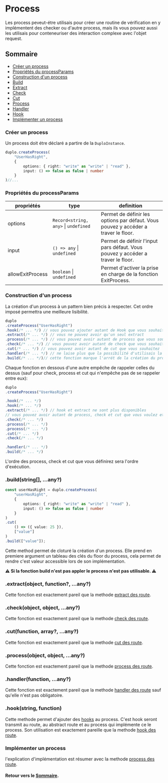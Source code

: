 # Process
Les process peveut-étre utilisais pour créer une routine de vérification en y implémentent des checker ou d'autre process, mais ils vous pouvez aussi les utilisais pour conteneuriser des interaction complexe avec l'objet request.

## Sommaire
- [Créer un process](#créer-un-process)
- [Propriétés du processParams](#propriétés-du-processparams)
- [Construction d'un process](#construction-dun-process)
- [Build](#buildstring-any)
- [Extract](#extractobject-function-any)
- [Check](#checkobject-object-any)
- [Cut](#cutfunction-array-any)
- [Process](#processobject-object-any)
- [Handler](#handlerfunction-any)
- [Hook](#hookstring-function)
- [Implémenter un process](#implémenter-un-process)


### Créer un process
Un process doit étre déclaré a partire de la `DuploInstance`.

```ts
duplo.createProcess(
    "UserHasRight", 
    {
        options: { right: "write" as "write" | "read" }, 
        input: () => false as false | number
    }
)//...
```

### Propriétés du processParams
propriétés|type|definition
---|---|---
options|`Record<string, any>` \| `undefined`|Permet de définir les options par défaut. Vous pouvez y accéder a traver le floor.
input|`() => any` \| `undefined`|Permet de définir l'input pars défaut. Vous pouvez y accéder a traver le floor.
allowExitProcess|`boolean` \| `undefined`|Permet d'activer la prise en charge de la fonction ExitProcess.

### Construction d'un process
La création d'un process à un pattern bien précis à respecter. Cet ordre imposé permettra une meilleure lisibilité.

```ts
duplo
.createProcess("UserHasRight")
.hook(/* ... */) // vous pouvez ajouter autant de Hook que vous souhaitez
.extract(/* ... */) // vous ne pouvez avoir qu'un seul extract
.process(/* ... */) // vous pouvez avoir autant de process que vous souhaitez
.check(/* ... */) // vous pouvez avoir autant de check que vous souhaitez
.cut(/* ... */) // vous pouvez avoir autant de cut que vous souhaitez
.handler(/* ... */) // ne laise plus que la possibilité d'utilisais la fonction build
.build(/* ... */)// cette fonction marque l'arrét de la création du process
```

Chaque fonction en dessous d'une autre empêche de rappeler celles du dessus (sauf pour check, process et cut qui n'empêche pas de se rappeler entre eux):

```ts
duplo
.createProcess("UserHasRight")

.hook(/* ... */) 
.hook(/* ... */) 
.extract(/* ... */) // hook et extract ne sont plus disponibles
// vous pouvez avoir autant de process, check et cut que vous voulez et dans l'ordre que vous voulez.
.check(/* ... */) 
.process(/* ... */)
.process(/* ... */) 
.cut(/* ... */) 
.check(/* ... */)

.handler(/* ... */)
.build(/* ... */)
```
L'ordre des process, check et cut que vous définirez sera l'ordre d'exécution.

### .build(string[], ...any?)
```ts
const userHasRight = duplo.createProcess(
    "userHasRight", 
    {
        options: { right: "write" as "write" | "read" }, 
        input: () => false as false | number
    }
)
.cut(
    () => ({ value: 25 }),
    ["value"]
)
.build(["value"]);
```
Cette method permet de cloturé la création d'un process. Elle prend en premiere argument un tableau des clés du floor du process, cela permet de rendre c'est valeur accessible lors de son implémentation.

**⚠️ Si la fonction build n'est pas appler le process n'est pas utilisable. ⚠️**

### .extract(object, function?, ...any?)
Cette fonction est exactement pareil que la methode [extract des route](./Route.md#extractobject-function-any).

### .check(object, object, ...any?)
Cette fonction est exactement pareil que la methode [check des route](./Route.md#checkobject-object-any).

### .cut(function, array?, ...any?)
Cette fonction est exactement pareil que la methode [cut des route](./Route.md#cutfunction-array-any).

### .process(object, object, ...any?)
Cette fonction est exactement pareil que la methode [process des route](./Route.md#processobject-object-any).

### .handler(function, ...any?)
Cette fonction est exactement pareil que la methode [handler des route](./Route.md#handlerfunction-any) sauf qu'elle n'est pas obligatoire.

### .hook(string, function)
Cette methode permet d'ajouter des [hooks](./Hook.md) au process. C'est hook seront transmit au route, au abstract route et au process qui implémente ce le process. Son utilisation est exactement pareille que la methode [hook des route](./Route.md#hookstring-function).

### Implémenter un process
l'explication d'implémentation est résumer avec la methode [process des route](./Route.md#processobject-object-any).

#### Retour vers le [Sommaire](#sommaire).